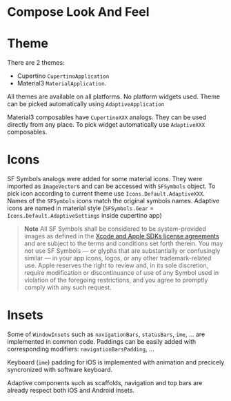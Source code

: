 # Compose Look And Feel

# Theme

There are 2 themes: 
- Cupertino `CupertinoApplication`
- Material3 `MaterialApplication`. 

All themes are available on all platforms. No platform widgets used. Theme can be picked automatically using `AdaptiveApplication`

Material3 composables have `CupertinoXXX` analogs. They can be used directly from any place. To pick widget automatically use `AdaptiveXXX` composables.

# Icons

SF Symbols analogs were added for some material icons. They were imported as `ImageVector`s and can be accessed with `SFSymbols` object.
To pick icon according to current theme use `Icons.Default.AdaptiveXXX`.
Names of the `SFSymbols` icons match the original symbols names. Adaptive icons are named in material style (`SFSymbols.Gear` = `Icons.Default.AdaptiveSettings` inside cupertino app)

> **Note**
>All SF Symbols shall be considered to be system-provided images as defined in the [Xcode and Apple SDKs license agreements](https://developer.apple.com/support/terms/) and are subject to the terms and conditions set forth therein. You may not use SF Symbols — or glyphs that are substantially or confusingly similar — in your app icons, logos, or any other trademark-related use. Apple reserves the right to review and, in its sole discretion, require modification or discontinuance of use of any Symbol used in violation of the foregoing restrictions, and you agree to promptly comply with any such request.

# Insets

Some of `WindowInsets` such as `navigationBars`, `statusBars`, `ime`, ... are implemented in common code. Paddings can be easily added with corresponding modifiers: `navigationBarsPadding`, ...

Keyboard (`ime`) padding for iOS is implemented with animation and precicely syncronized with software keyboard.

Adaptive components such as scaffolds, navigation and top bars are already respect both iOS and Android insets. 
